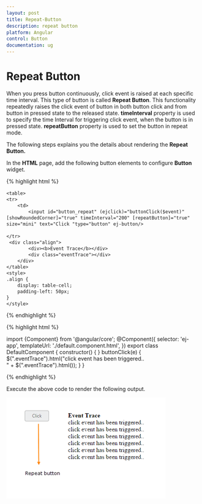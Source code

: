 ```yaml
---
layout: post
title: Repeat-Button
description: repeat button
platform: Angular
control: Button
documentation: ug
---
```


# Repeat Button

When you press button continuously, click event is raised at each specific time interval. This type of button is called **Repeat Button**. This functionality repeatedly raises the click event of button in both button click and from button in pressed state to the released state. **timeInterval** property is used to specify the time Interval for triggering click event, when the button is in pressed state. **repeatButton** property is used to set the button in repeat mode.

The following steps explains you the details about rendering the **Repeat Button.**

In the **HTML** page, add the following button elements to configure **Button** widget.


{% highlight html %}

    <table>
    <tr>
        <td>
            <input id="button_repeat" (ejclick)="buttonClick($event)" [showRoundedCorner]="true" timeInterval="200" [repeatButton]="true" size="mini" text="Click "type="button" ej-button/> 

    </tr>
	 <div class="align">
            <div><b>Event Trace</b></div>
            <div class="eventTrace"></div>
        </div>
    </table>
    <style>
    .align {
        display: table-cell;
        padding-left: 50px;
    }
    </style>

{% endhighlight %}

{% highlight html %}

   import {Component} from '@angular/core';
@Component({
    selector: 'ej-app',
    templateUrl: './default.component.html',
})
export class DefaultComponent {
    constructor() {
    }
	 buttonClick(e) {
       $(".eventTrace").html("click event has been triggered..</br>" + $(".eventTrace").html());
    }
}


{% endhighlight %}

Execute the above code to render the following output.

![](Repeat-Button_images/Repeat-Button_img1.png) 

